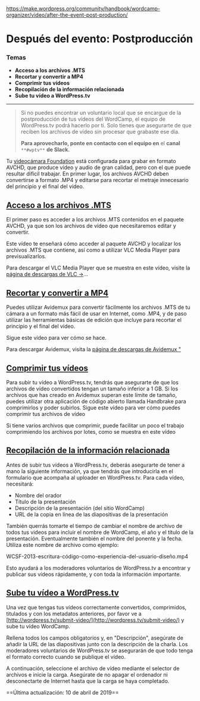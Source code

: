 https://make.wordpress.org/community/handbook/wordcamp-organizer/video/after-the-event-post-production/

# Después del evento: Postproducción

### Temas
- **Acceso a los archivos .MTS**
- **Recortar y convertir a MP4**
- **Comprimir tus vídeos**
- **Recopilación de la información relacionada**
- **Sube tu vídeo a WordPress.tv**

---

> Si no puedes encontrar un voluntario local que se encargue de la postproducción de tus vídeos del WordCamp, el equipo de WordPress.tv podrá hacerlo por ti. Solo tienes que asegurarte de que reciben los archivos de vídeo sin procesar que grabaste ese día.
> 
> **Para aprovecharlo, ponte en contacto con el equipo en** el **canal** `**#wptv**` **de Slack.**

Tu [videocámara Foundation](https://make.wordpress.org/community/handbook/wordcamp-organizer-handbook/video/foundation-camera-kit-list/) está configurada para grabar en formato AVCHD, que produce vídeo y audio de gran calidad, pero con el que puede resultar difícil trabajar. En primer lugar, los archivos AVCHD deben convertirse a formato .MP4 y editarse para recortar el metraje innecesario del principio y el final del vídeo.

## [Acceso a los archivos .MTS](https://make.wordpress.org/community/handbook/wordcamp-organizer/video/after-the-event-post-production/#accessing-the-mts-files)

El primer paso es acceder a los archivos .MTS contenidos en el paquete AVCHD, ya que son los archivos de vídeo que necesitaremos editar y convertir.

Este vídeo te enseñará cómo acceder al paquete AVCHD y localizar los archivos .MTS que contiene, así como a utilizar VLC Media Player para previsualizarlos.

Para descargar el VLC Media Player que se muestra en este vídeo, visite la [página de descargas de VLC →](http://www.videolan.org/vlc/#download)...

## [Recortar y convertir a MP4](https://make.wordpress.org/community/handbook/wordcamp-organizer/video/after-the-event-post-production/#trimming-and-converting-to-mp4)

Puedes utilizar Avidemux para convertir fácilmente los archivos .MTS de tu cámara a un formato más fácil de usar en Internet, como .MP4, y de paso utilizar las herramientas básicas de edición que incluye para recortar el principio y el final del vídeo.

Sigue este vídeo para ver cómo se hace.

Para descargar Avidemux, visita la [página de descargas de Avidemux "](http://fixounet.free.fr/avidemux/download.html)

## [Comprimir tus vídeos](https://make.wordpress.org/community/handbook/wordcamp-organizer/video/after-the-event-post-production/#compressing-your-videos)

Para subir tu vídeo a WordPress.tv, tendrás que asegurarte de que los archivos de vídeo convertidos tengan un tamaño inferior a 1 GB. Si los archivos que has creado en Avidemux superan este límite de tamaño, puedes utilizar otra aplicación de código abierto llamada Handbrake para comprimirlos y poder subirlos. Sigue este vídeo para ver cómo puedes comprimir tus archivos de vídeo

Si tiene varios archivos que comprimir, puede facilitar un poco el trabajo comprimiendo los archivos por lotes, como se muestra en este vídeo

## [Recopilación de la información relacionada](https://make.wordpress.org/community/handbook/wordcamp-organizer/video/after-the-event-post-production/#gathering-the-related-information)

Antes de subir tus vídeos a WordPress.tv, deberás asegurarte de tener a mano la siguiente información, ya que tendrás que introducirla en el formulario que acompaña al uploader en WordPress.tv. Para cada vídeo, necesitará:

- Nombre del orador
- Título de la presentación
- Descripción de la presentación (del sitio WordCamp)
- URL de la copia en línea de las diapositivas de la presentación

También querrás tomarte el tiempo de cambiar el nombre de archivo de todos tus videos para incluir el nombre de WordCamp, el año y el título de la presentación. Eventualmente también el nombre del ponente y la fecha. Utiliza este nombre de archivo como ejemplo:

WCSF-2013-escritura-código-como-experiencia-del-usuario-diseño.mp4

Esto ayudará a los moderadores voluntarios de WordPress.tv a encontrar y publicar sus vídeos rápidamente, y con toda la información importante.

## [Sube tu vídeo a WordPress.tv](https://make.wordpress.org/community/handbook/wordcamp-organizer/video/after-the-event-post-production/#uploading-your-video-to-wordpress-tv)

Una vez que tengas tus vídeos correctamente convertidos, comprimidos, titulados y con los metadatos anteriores, por favor ve a [http://wordpress.tv/submit-video/](http://wordpress.tv/submit-video/) y sube tu vídeo WordCamp.

Rellena todos los campos obligatorios y, en "Descripción", asegúrate de añadir la URL de las diapositivas junto con la descripción de la charla. Los moderadores voluntarios de WordPress.tv se asegurarán de que todo tenga el formato correcto cuando se publique el vídeo.

A continuación, seleccione el archivo de vídeo mediante el selector de archivos e inicie la carga. Asegúrate de no apagar el ordenador ni desconectarte de Internet hasta que la carga se haya completado.

==Última actualización: 10 de abril de 2019==